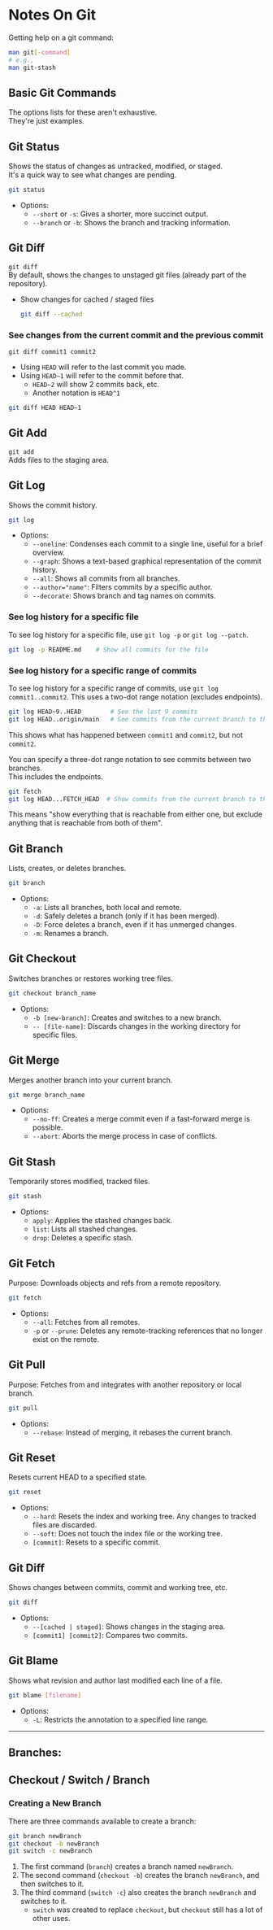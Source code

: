 
# Notes On Git  
Getting help on a git command: 
```bash  
man git[-command]  
# e.g.,
man git-stash  
```

## Basic Git Commands  
The options lists for these aren't exhaustive.  
They're just examples.  

## Git Status  
Shows the status of changes as untracked, modified, or staged.  
It's a quick way to see what changes are pending.  
```bash  
git status  
```
* Options:  
    * `--short` or `-s`: Gives a shorter, more succinct output.  
    * `--branch` or `-b`: Shows the branch and tracking information.  


## Git Diff  
`git diff`  
By default, shows the changes to unstaged git files (already part of the repository).  

* Show changes for cached / staged files
  ```bash
  git diff --cached  
  ```


### See changes from the current commit and the previous commit  
`git diff commit1 commit2`  
* Using `HEAD` will refer to the last commit you made.  
* Using `HEAD~1` will refer to the commit before that.  
    * `HEAD~2` will show 2 commits back, etc.  
    * Another notation is `HEAD^1`
```bash  
git diff HEAD HEAD~1  
```

## Git Add
`git add`  
Adds files to the staging area.  


## Git Log  
Shows the commit history.  
```bash  
git log  
```
* Options:  
    * `--oneline`: Condenses each commit to a single line, useful for a brief overview.  
    * `--graph`: Shows a text-based graphical representation of the commit history.  
    * `--all`: Shows all commits from all branches.  
    * `--author="name"`: Filters commits by a specific author.  
    * `--decorate`: Shows branch and tag names on commits.  

### See log history for a specific file
To see log history for a specific file, use `git log -p` or `git log --patch`.
```bash
git log -p README.md    # Show all commits for the file
```

### See log history for a specific range of commits
To see log history for a specific range of commits, use `git log commit1..commit2`.
This uses a two-dot range notation (excludes endpoints).
```bash
git log HEAD~9..HEAD        # See the last 9 commits
git log HEAD..origin/main   # See commits from the current branch to the main branch
```
This shows what has happened between `commit1` and `commit2`, but not `commit2`.

You can specify a three-dot range notation to see commits between two branches.  
This includes the endpoints.  
```bash
git fetch
git log HEAD...FETCH_HEAD  # Show commits from the current branch to the remote branch
```
This means "show everything that is reachable from either one, but exclude anything that is
reachable from both of them".


## Git Branch  
Lists, creates, or deletes branches.  
```bash  
git branch  
```
* Options:  
    * `-a`: Lists all branches, both local and remote.  
    * `-d`: Safely deletes a branch (only if it has been merged).  
    * `-D`: Force deletes a branch, even if it has unmerged changes.  
    * `-m`: Renames a branch.  


## Git Checkout  
Switches branches or restores working tree files.  
```bash  
git checkout branch_name  
```
* Options:  
    * `-b [new-branch]`: Creates and switches to a new branch.  
    * `-- [file-name]`: Discards changes in the working directory for specific files.  


## Git Merge  
Merges another branch into your current branch.  
```bash  
git merge branch_name  
```
* Options:  
    * `--no-ff`: Creates a merge commit even if a fast-forward merge is possible.  
    * `--abort`: Aborts the merge process in case of conflicts.  


## Git Stash  
Temporarily stores modified, tracked files.  
```bash  
git stash  
```
* Options:  
    * `apply`: Applies the stashed changes back.  
    * `list`: Lists all stashed changes.  
    * `drop`: Deletes a specific stash.  


## Git Fetch  
Purpose: Downloads objects and refs from a remote repository.  
```bash  
git fetch  
```
* Options:  
    * `--all`: Fetches from all remotes.  
    * `-p` or `--prune`: Deletes any remote-tracking references that no longer exist on the remote.  


## Git Pull  
Purpose: Fetches from and integrates with another repository or local branch.  
```bash  
git pull  
```
* Options:  
    * `--rebase`: Instead of merging, it rebases the current branch.  


## Git Reset  
Resets current HEAD to a specified state.  
```bash  
git reset  
```
* Options:  
    * `--hard`: Resets the index and working tree. Any changes to tracked files are discarded.  
    * `--soft`: Does not touch the index file or the working tree.  
    * `[commit]`: Resets to a specific commit.  


## Git Diff  
Shows changes between commits, commit and working tree, etc.  
```bash  
git diff  
```
* Options:  
    * `--[cached | staged]`: Shows changes in the staging area.  
    * `[commit1] [commit2]`: Compares two commits.  


## Git Blame  
Shows what revision and author last modified each line of a file.  
```bash  
git blame [filename]  
```
* Options:  
    * `-L`: Restricts the annotation to a specified line range.  


---  

## Branches:  
## Checkout / Switch / Branch  

### Creating a New Branch  
There are three commands available to create a branch:  
```bash  
git branch newBranch  
git checkout -b newBranch  
git switch -c newBranch  
```

1. The first command (`branch`) creates a branch named `newBranch`.  
1. The second command (`checkout -b`) creates the branch `newBranch`, and then switches to it.  
1. The third command (`switch -c`) also creates the branch `newBranch` and switches to it.  
    * `switch` was created to replace `checkout`, but `checkout` still has a lot of other uses.  




